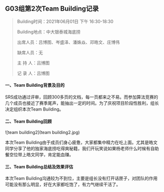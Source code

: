 ## G03组第2次Team Building记录

> Building时间：2021年06月01日 下午 16:30-18:30
>
> Building地点：中大银泰城海底捞
>
> 出席人员：吕博图、岑盛泽、潘姝焱、邓皓文、庄博伟
>
> 缺席人员：无
>
> 主  持  人：吕博图
>
> 记  录  人：吕博图



#### 一、Team Building背景及目的

SRS成功通过评审，回顾300多页的文档，每一页都来之不易。而参加算法竞赛的几个成员也接近了赛季尾声，能抽出一定的时间。为了庆祝项目阶段性胜利，组长决定组织本次Team Building。



#### 二、Team Building回顾

![team building2](team building2.jpg)

本次Team Building由于成员们身心疲惫，大家都集中精力在吃上面。尤其是皓文同学分享了他的独家海底捞吃得爽秘籍，我们开玩笑说如果杨老师什么时候有自助餐空位带上皓文同学，肯定能血赚。




#### 三、Team Building总结及效果评估

本次Team Building沟通较为不到位，主要是组长没有打开话匣子，对团队的作用可能没有那么明显，好在大家都吃饱了，有力气继续干活了。

